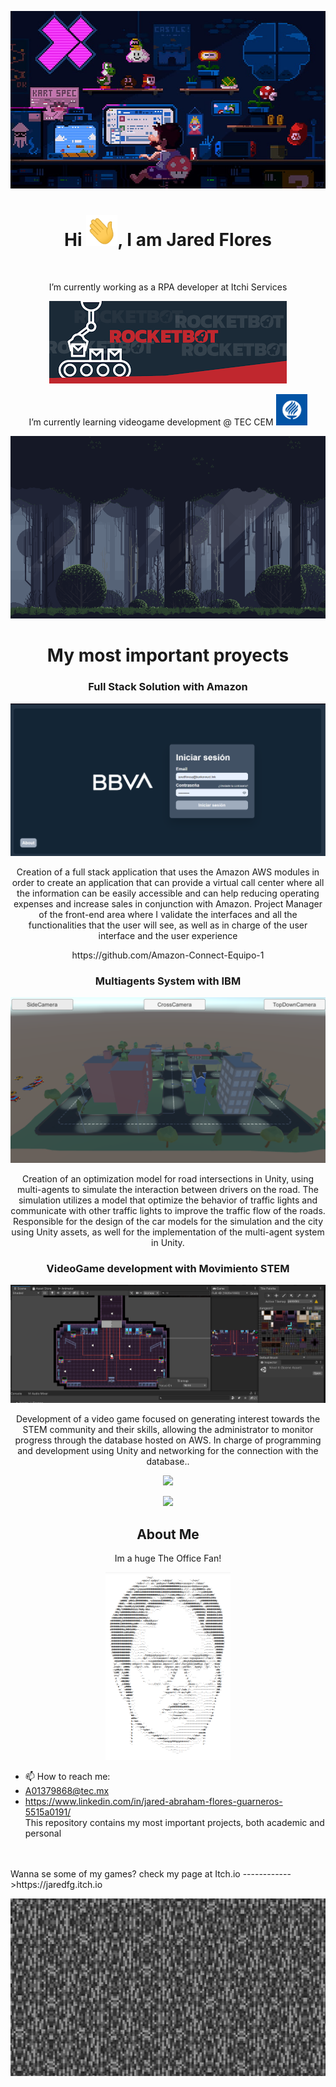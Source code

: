 
<p align="center"><img src="https://github.com/JaredFG/JaredFG/blob/main/mario-pixel-art-hd-wallpaper-preview.jpg" ></p>
<h1 align="center">Hi <img src="https://raw.githubusercontent.com/KevinPatel04/KevinPatel04/master/Hi.gif" width="50px" height="50px">, I am Jared Flores </h1>
<br>
<p align="center"> I’m currently working as a RPA developer at Itchi Services   </p>
<p align="center"><img src="https://github.com/JaredFG/JaredFG/blob/main/rocket.png" ></p>
<p align="center"> I’m currently learning videogame development  @ TEC CEM <img src="https://github.com/JaredFG/JaredFG/blob/main/unnamed%20(5).jpg" width="50px" height="50px">  </p>
<p align="center"><img src="https://github.com/JaredFG/JaredFG/blob/main/forest.png" ></p>
<h1 align="center">  My most important proyects  </h1>
<h3 align="center">  Full Stack Solution with Amazon  </h3>
<p align="center"><img src="https://github.com/JaredFG/JaredFG/blob/main/bankonnect.png" ></p>
<p align="center"> Creation of a full stack application that uses the Amazon AWS modules in order to create an application that can provide a virtual call center where all the information can be easily accessible and can help reducing operating expenses and increase sales in conjunction with Amazon. Project Manager of the front-end area where I validate the interfaces and all the functionalities that the user will see, as well as in charge of the user interface and the user experience  </p>
<p align="center"> https://github.com/Amazon-Connect-Equipo-1 </p>

<h3 align="center">  Multiagents System with IBM </h3>
<p align="center"><img src="https://github.com/JaredFG/JaredFG/blob/main/multiagentes.png" ></p>
<p align="center"> Creation of an optimization model for road intersections in Unity, using multi-agents to simulate the interaction between drivers on the road. The simulation utilizes a model that optimize the behavior of traffic lights and communicate with other traffic lights to improve the traffic flow of the roads. Responsible for the design of the car models for the simulation and the city using Unity assets, as well for the implementation of the multi-agent system in Unity.  </p>

<h3 align="center">  VideoGame development with Movimiento STEM  </h3>
<p align="center"><img src="https://github.com/JaredFG/JaredFG/blob/main/coding.png" ></p>
<p align="center"> Development of a video game focused on generating interest towards the STEM community and their skills, allowing the administrator to monitor progress through the database hosted on AWS. In charge of programming and development using Unity and networking for the connection with the database..  </p>

<p align="center"><img src="https://github-readme-stats.vercel.app/api/top-langs/?username=JaredFG&layout=compact&hide=TSQL&theme=chartreuse-dark"></p>
<p align="center"><img src="https://github-readme-streak-stats.herokuapp.com/?user=JaredFG&theme=chartreuse-dark"></p>

<h2 align="center">  About Me  </h2>
<p align="center"> Im a huge The Office Fan!</p>
<p align="center"><img src="https://github.com/JaredFG/JaredFG/blob/main/dwight.png" width="200px" height="300px" ></p>

- 📫 How to reach me:
-    A01379868@tec.mx<br>
-   https://www.linkedin.com/in/jared-abraham-flores-guarneros-5515a0191/ <br>
This repository contains my most important projects, both academic and personal
<br>
<br>
Wanna se some of my  games? check my page at Itch.io ------------>https://jaredfg.itch.io
<br>
<p align="center"><img src="https://github.com/JaredFG/JaredFG/blob/main/wp7550953%20.png"   ></p>

